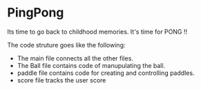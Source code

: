 # PingPong
Its time to go back to childhood memories. It's time for PONG !!

The code struture goes like the following:
* The main file connects all the other files.
* The Ball file contains code of manupulating the ball.
* paddle file contains code for creating and controlling paddles.
* score file tracks the user score
